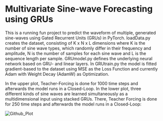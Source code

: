 # Multivariate Sine-wave Forecasting using GRUs
This is a running fun project to predict the waveform of multiple, generated sine-waves using Gated Recurrent Units (GRUs) in PyTorch. loadData.py creates the dataset, consisting of K x N x L dimensions where K is the number of sine wave types, which randomly differ in their frequency and amplitude, N is the number of samples for each sine wave and L is the sequence length per sample. GRUmodel.py defines the underlying neural network based on GRU- and linear layers. In GRUtrain.py the model is fitted gradient-based to the dataset using MSE as the Loss Function and currently Adam with Weight Decay (AdamW) as Optimization.

In the upper plot, Teacher-Forcing is done for 1000 time steps and afterwards the model runs in a Closed-Loop. In the lower plot, three different kinds of sine waves are learned simultaneously as a multidimensional input using stacked GRUs. There, Teacher Forcing is done for 250 time steps and afterwards the model runs in a Closed-Loop:

<img alt="Github_Plot" src="https://user-images.githubusercontent.com/56418155/153686708-1e4b68ac-a9aa-4eac-86b9-58f3d2d3f4de.png">
